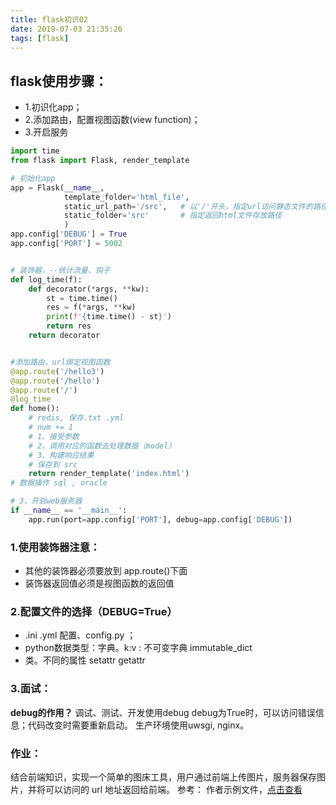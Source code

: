 ```yaml
---
title: flask初识02
date: 2019-07-03 21:35:26
tags: [flask]
---
```


## flask使用步骤：
- 1.初识化app；
- 2.添加路由，配置视图函数(view function)；
- 3.开启服务

<!-- more -->
  
```python
import time
from flask import Flask, render_template

# 初始化app
app = Flask(__name__,
            template_folder='html_file',
            static_url_path='/src',   # 以'/'开头，指定url访问静态文件的路径
            static_folder='src'       # 指定返回html文件存放路径
            )
app.config['DEBUG'] = True
app.config['PORT'] = 5002


# 装饰器，--统计流量、钩子
def log_time(f):
    def decorator(*args, **kw):
        st = time.time()
        res = f(*args, **kw)
        print(f'{time.time() - st}')
        return res
    return decorator


#添加路由，url绑定视图函数
@app.route('/hello3')
@app.route('/hello')
@app.route('/')  
@log_time
def home():
    # redis, 保存.txt .yml
    # num += 1
    # 1、接受参数
    # 2、调用对应的函数去处理数据（model）
    # 3、构建响应结果
    # 保存到 src
    return render_template('index.html')
# 数据操作 sql , oracle

# 3、开启web服务器
if __name__ == '__main__':
    app.run(port=app.config['PORT'], debug=app.config['DEBUG'])
```

### 1.使用装饰器注意：
- 其他的装饰器必须要放到 app.route()下面
- 装饰器返回值必须是视图函数的返回值

### 2.配置文件的选择（DEBUG=True）
- .ini .yml 配置、config.py ；
- python数据类型：字典。k:v : 不可变字典 immutable_dict
- 类。不同的属性 setattr getattr

### 3.面试：
**debug的作用？**
调试、测试、开发使用debug
debug为True时，可以访问错误信息；代码改变时需要重新启动。
生产环境使用uwsgi, nginx。

### 作业：
结合前端知识，实现一个简单的图床工具，用户通过前端上传图片，服务器保存图片，并将可以访问的 url 地址返回给前端。
参考：
作者示例文件，[点击查看](https://github.com/icon-python/python-study/tree/master/flask_class02)

